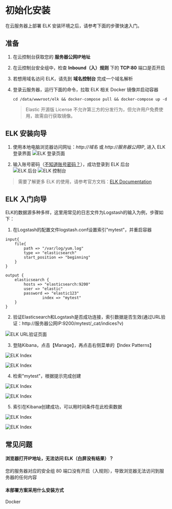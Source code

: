 # 初始化安装

在云服务器上部署 ELK 安装环境之后，请参考下面的步骤快速入门。

## 准备

1. 在云控制台获取您的 **服务器公网IP地址** 
2. 在云控制台安全组中，检查 **Inbound（入）规则** 下的 **TCP:80** 端口是否开启
3. 若想用域名访问 ELK，请先到 **域名控制台** 完成一个域名解析
4. 登录云服务器，运行下面的命令，拉取 ELK 相关 Docker 镜像并启动容器
   ```
   cd /data/wwwroot/elk && docker-compose pull && docker-compose up -d
   ```

   > Elastic 开源版 License 不允许第三方的分发行为，但允许用户免费使用，故需自行获取镜像。

## ELK 安装向导

1. 使用本地电脑浏览器访问网址：*http://域名* 或 *http://服务器公网IP*, 进入 ELK 登录界面
   ![ELK 登录页面](https://libs.websoft9.com/Websoft9/DocsPicture/zh/elk/elk-login-websoft9.png)

2. 输入账号密码（[不知道账号密码？](/zh/stack-accounts.md#elk)），成功登录到 ELK 后台  
   ![ELK 后台](https://libs.websoft9.com/Websoft9/DocsPicture/zh/elk/elk-bkreminder-websoft9.png)
   ![ELK 控制台](https://libs.websoft9.com/Websoft9/DocsPicture/zh/elk/elk-dashboard-websoft9.png)

> 需要了解更多 ELK 的使用，请参考官方文档：[ELK Documentation](https://www.elk.com/documentation.html)

## ELK 入门向导

ELK的数据源多种多样，这里用常见的日志文件为Logstash的输入为例，步骤如下：

1. 在Logstash的配置文件logstash.conf设置索引"mytest"，并重启容器

```
input{
    file{
        path => "/var/log/yum.log"
        type => "elasticsearch"
        start_position => "beginning"
    }
}

output {
	elasticsearch {
		hosts => "elasticsearch:9200"
		user => "elastic"
		password => "elastic123"
                index => "mytest"
	}
}
```
2. 验证Elasticsearch和Logstash是否成功连接，索引数据是否生效(通过URL验证：http://服务器公网IP:9200/mytest/_cat/indices?v)

  ![ELK URL验证页面](https://libs.websoft9.com/Websoft9/DocsPicture/zh/elk/elk-wizard1-websoft9.png)
  
3. 登陆Kibana，点击【Manage】，再点击右侧菜单的【Index Patterns】

  ![ELK Index](https://libs.websoft9.com/Websoft9/DocsPicture/zh/elk/elk-wizard2-websoft9.png)
  
  ![ELK Index](https://libs.websoft9.com/Websoft9/DocsPicture/zh/elk/elk-wizard3-websoft9.png)

4. 检索"mytest"，根据提示完成创建

  ![ELK Index](https://libs.websoft9.com/Websoft9/DocsPicture/zh/elk/elk-wizard4-websoft9.png)
  
  ![ELK Index](https://libs.websoft9.com/Websoft9/DocsPicture/zh/elk/elk-wizard5-websoft9.png)
  
5. 索引在Kibana创建成功，可以用时间条件在此检索数据

  ![ELK Index](https://libs.websoft9.com/Websoft9/DocsPicture/zh/elk/elk-wizard6-websoft9.png)
  
  ![ELK Index](https://libs.websoft9.com/Websoft9/DocsPicture/zh/elk/elk-wizard7-websoft9.png)

## 常见问题

#### 浏览器打开IP地址，无法访问 ELK（白屏没有结果）？

您的服务器对应的安全组 80 端口没有开启（入规则），导致浏览器无法访问到服务器的任何内容

#### 本部署方案采用什么安装方式

Docker
